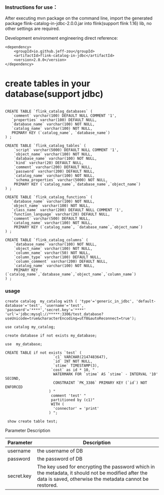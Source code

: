 ### Instructions for use：

After executing mvn package on the command line, import the generated package
flink-catalog-in-jdbc-2.0.0.jar into flink(support flink 1.16) lib, no other settings are required.

Development environment engineering direct reference:

```
<dependency>
    <groupId>io.github.jeff-zou</groupId>
    <artifactId>flink-catalog-in-jdbc</artifactId>
    <version>2.0.0</version>
</dependency>
```

# create tables in your database(support jdbc)

```

CREATE TABLE `flink_catalog_databases` (
   `comment` varchar(100) DEFAULT NULL COMMENT '1',
   `properties` varchar(100) DEFAULT NULL,
   `database_name` varchar(100) NOT NULL,
   `catalog_name` varchar(100) NOT NULL,
   PRIMARY KEY (`catalog_name`, `database_name`)
) ;

CREATE TABLE `flink_catalog_tables` (
    `script` varchar(5000) DEFAULT NULL COMMENT '1',
    `object_name` varchar(100) NOT NULL,
    `database_name` varchar(100) NOT NULL,
    `kind` varchar(20) DEFAULT NULL,
    `comment` varchar(200) DEFAULT NULL,
    `password` varchar(200) DEFAULT NULL,
    `catalog_name` varchar(100) NOT NULL,
    `schema_properties` varchar(5000) NOT NULL,
    PRIMARY KEY (`catalog_name`,`database_name`,`object_name`)
) ;

CREATE TABLE `flink_catalog_functions` (
   `database_name` varchar(100) NOT NULL,
   `object_name` varchar(100) NOT NULL,
   `class_name` varchar(200) DEFAULT NULL COMMENT '1',
   `function_language` varchar(20) DEFAULT NULL,
   `comment` varchar(500) DEFAULT NULL,
   `catalog_name` varchar(100) NOT NULL,
    PRIMARY KEY (`catalog_name`, `database_name`,`object_name`)
) ;

CREATE TABLE `flink_catalog_columns` (
    `database_name` varchar(100) NOT NULL,
    `object_name` varchar(100) NOT NULL,
    `column_name` varchar(50) NOT NULL,
    `column_type` varchar(100) DEFAULT NULL,
    `column_comment` varchar(200) DEFAULT NULL,
    `catalog_name` varchar(100) NOT NULL,
    PRIMARY KEY (`catalog_name`,`database_name`,`object_name`,`column_name`)
) ;
```

### usage
```
create catalog  my_catalog with ( 'type'='generic_in_jdbc', 'default-database'='test', 'username'='test', 'password'='****','secret.key'='****'
'url'='jdbc:mysql://*****:3306/test_database?useUnicode=true&characterEncoding=utf8&autoReconnect=true');

use catalog my_catalog;
 
create database if not exists my_database;

use  my_database;

CREATE TABLE if not exists `test` (
                      `c1` VARCHAR(2147483647),
                      `id` INT NOT NULL,
                      `stime` TIMESTAMP(3),
                     `cost` as id * 10, "
                      WATERMARK FOR `stime` AS `stime` - INTERVAL '10' SECOND,
                      CONSTRAINT `PK_3386` PRIMARY KEY (`id`) NOT ENFORCED
                    ) "
                     comment 'test' "
                     partitioned by (c1)"
                     WITH (
                      'connector' = 'print'
                    ) ";
                    
 show create table test;                   
```
Parameter Description</br>

| Parameter  | Description                                                                                                                                                   |
|------------|---------------------------------------------------------------------------------------------------------------------------------------------------------------|
| username   | the username of DB                                                                                                                                            |
| password   | the password of DB                                                                                                                                            |
| secret.key | The key used for encrypting the password which in the metadata, it should not be modified after the data is saved, otherwise the metadata cannot be restored. |
